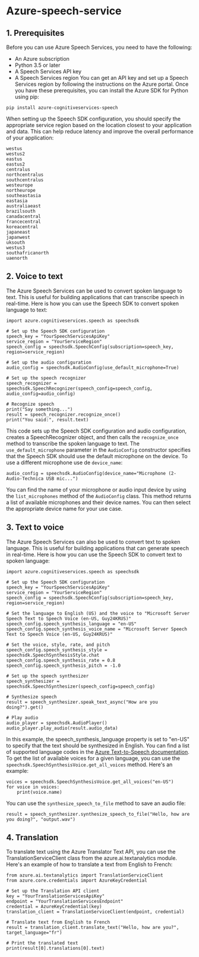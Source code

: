 # Azure-speech-service

## 1. Prerequisites
Before you can use Azure Speech Services, you need to have the following:

* An Azure subscription
* Python 3.5 or later
* A Speech Services API key
* A Speech Services region
You can get an API key and set up a Speech Services region by following the instructions on the Azure portal. Once you have these prerequisites, you can install the Azure SDK for Python using pip:
```
pip install azure-cognitiveservices-speech
```
When setting up the Speech SDK configuration, you should specify the appropriate service region based on the location closest to your application and data. This can help reduce latency and improve the overall performance of your application:
```
westus
westus2
eastus
eastus2
centralus
northcentralus
southcentralus
westeurope
northeurope
southeastasia
eastasia
australiaeast
brazilsouth
canadacentral
francecentral
koreacentral
japaneast
japanwest
uksouth
westus3
southafricanorth
uaenorth
```
## 2. Voice to text
The Azure Speech Services can be used to convert spoken language to text. This is useful for building applications that can transcribe speech in real-time. Here is how you can use the Speech SDK to convert spoken language to text:
```
import azure.cognitiveservices.speech as speechsdk

# Set up the Speech SDK configuration
speech_key = "YourSpeechServicesApiKey"
service_region = "YourServiceRegion"
speech_config = speechsdk.SpeechConfig(subscription=speech_key, region=service_region)

# Set up the audio configuration
audio_config = speechsdk.AudioConfig(use_default_microphone=True)

# Set up the speech recognizer
speech_recognizer = speechsdk.SpeechRecognizer(speech_config=speech_config, audio_config=audio_config)

# Recognize speech
print("Say something...")
result = speech_recognizer.recognize_once()
print("You said:", result.text)
```
This code sets up the Speech SDK configuration and audio configuration, creates a SpeechRecognizer object, and then calls the `recognize_once` method to transcribe the spoken language to text. The `use_default_microphone` parameter in the `AudioConfig` constructor specifies that the Speech SDK should use the default microphone on the device. To use a different microphone use de `device_name`:
```
audio_config = speechsdk.AudioConfig(device_name="Microphone (2- Audio-Technica USB mic...")
```
You can find the name of your microphone or audio input device by using the `list_microphones` method of the `AudioConfig` class. This method returns a list of available microphones and their device names. You can then select the appropriate device name for your use case.

## 3. Text to voice
The Azure Speech Services can also be used to convert text to spoken language. This is useful for building applications that can generate speech in real-time. Here is how you can use the Speech SDK to convert text to spoken language:
```
import azure.cognitiveservices.speech as speechsdk

# Set up the Speech SDK configuration
speech_key = "YourSpeechServicesApiKey"
service_region = "YourServiceRegion"
speech_config = speechsdk.SpeechConfig(subscription=speech_key, region=service_region)

# Set the language to English (US) and the voice to "Microsoft Server Speech Text to Speech Voice (en-US, Guy24KRUS)"
speech_config.speech_synthesis_language = "en-US"
speech_config.speech_synthesis_voice_name = "Microsoft Server Speech Text to Speech Voice (en-US, Guy24KRUS)"

# Set the voice, style, rate, and pitch
speech_config.speech_synthesis_style = speechsdk.SpeechSynthesisStyle.chat
speech_config.speech_synthesis_rate = 0.8
speech_config.speech_synthesis_pitch = -1.0

# Set up the speech synthesizer
speech_synthesizer = speechsdk.SpeechSynthesizer(speech_config=speech_config)

# Synthesize speech
result = speech_synthesizer.speak_text_async("How are you doing?").get()

# Play audio
audio_player = speechsdk.AudioPlayer()
audio_player.play_audio(result.audio_data)
```
In this example, the speech_synthesis_language property is set to "en-US" to specify that the text should be synthesized in English. You can find a list of supported language codes in the [Azure Text-to-Speech documentation](https://docs.microsoft.com/en-us/azure/cognitive-services/speech-service/language-support). To get the list of available voices for a given language, you can use the `speechsdk.SpeechSynthesisVoice.get_all_voices` method. Here's an example:
```
voices = speechsdk.SpeechSynthesisVoice.get_all_voices("en-US")
for voice in voices:
    print(voice.name)
```
You can use the `synthesize_speech_to_file` method to save an audio file:
```
result = speech_synthesizer.synthesize_speech_to_file("Hello, how are you doing?", "output.wav")
```
## 4. Translation
To translate text using the Azure Translator Text API, you can use the TranslationServiceClient class from the azure.ai.textanalytics module. Here's an example of how to translate a text from English to French:
```
from azure.ai.textanalytics import TranslationServiceClient
from azure.core.credentials import AzureKeyCredential

# Set up the Translation API client
key = "YourTranslationServicesApiKey"
endpoint = "YourTranslationServicesEndpoint"
credential = AzureKeyCredential(key)
translation_client = TranslationServiceClient(endpoint, credential)

# Translate text from English to French
result = translation_client.translate_text("Hello, how are you?", target_language="fr")

# Print the translated text
print(result[0].translations[0].text)
```
